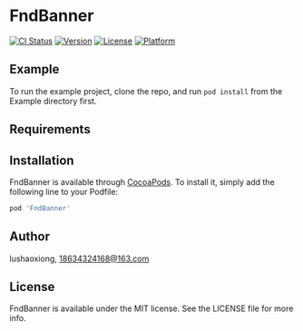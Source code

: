 # FndBanner

[![CI Status](https://img.shields.io/travis/lushaoxiong/FndBanner.svg?style=flat)](https://travis-ci.org/lushaoxiong/FndBanner)
[![Version](https://img.shields.io/cocoapods/v/FndBanner.svg?style=flat)](https://cocoapods.org/pods/FndBanner)
[![License](https://img.shields.io/cocoapods/l/FndBanner.svg?style=flat)](https://cocoapods.org/pods/FndBanner)
[![Platform](https://img.shields.io/cocoapods/p/FndBanner.svg?style=flat)](https://cocoapods.org/pods/FndBanner)

## Example

To run the example project, clone the repo, and run `pod install` from the Example directory first.

## Requirements

## Installation

FndBanner is available through [CocoaPods](https://cocoapods.org). To install
it, simply add the following line to your Podfile:

```ruby
pod 'FndBanner'
```

## Author

lushaoxiong, 18634324168@163.com

## License

FndBanner is available under the MIT license. See the LICENSE file for more info.
